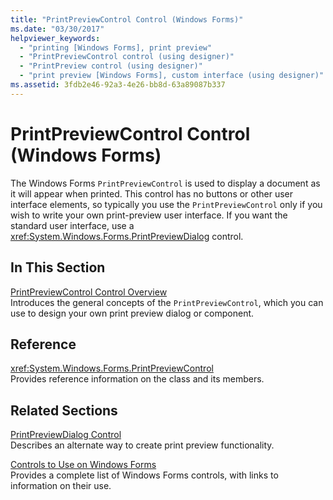```yaml
---
title: "PrintPreviewControl Control (Windows Forms)"
ms.date: "03/30/2017"
helpviewer_keywords: 
  - "printing [Windows Forms], print preview"
  - "PrintPreviewControl control (using designer)"
  - "PrintPreview control (using designer)"
  - "print preview [Windows Forms], custom interface (using designer)"
ms.assetid: 3fdb2e46-92a3-4e26-bb8d-63a89087b337
---
```

# PrintPreviewControl Control (Windows Forms)
The Windows Forms `PrintPreviewControl` is used to display a document as it will appear when printed. This control has no buttons or other user interface elements, so typically you use the `PrintPreviewControl` only if you wish to write your own print-preview user interface. If you want the standard user interface, use a <xref:System.Windows.Forms.PrintPreviewDialog> control.  
  
## In This Section  
 [PrintPreviewControl Control Overview](../../../../docs/framework/winforms/controls/printpreviewcontrol-control-overview-windows-forms.md)  
 Introduces the general concepts of the `PrintPreviewControl`, which you can use to design your own print preview dialog or component.  
  
## Reference  
 <xref:System.Windows.Forms.PrintPreviewControl>  
 Provides reference information on the class and its members.  
  
## Related Sections  
 [PrintPreviewDialog Control](../../../../docs/framework/winforms/controls/printpreviewdialog-control-windows-forms.md)  
 Describes an alternate way to create print preview functionality.  
  
 [Controls to Use on Windows Forms](../../../../docs/framework/winforms/controls/controls-to-use-on-windows-forms.md)  
 Provides a complete list of Windows Forms controls, with links to information on their use.
